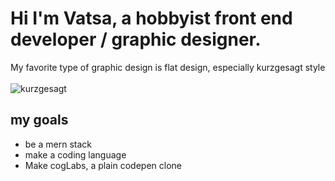 # Hi I'm Vatsa, a hobbyist front end developer / graphic designer.
My favorite type of graphic design is flat design, especially kurzgesagt style <br><br>
![kurzgesagt](https://static.wixstatic.com/media/67d3ad_30a8a43c2fa949c1be40ca1bf719b118~mv2.jpg/v1/fit/w_250%2Ch_250%2Cal_c%2Cq_80/file.png "My favorite flat designer")
## my goals
 - be a mern stack
 - make a coding language
 - Make cogLabs, a plain codepen clone
